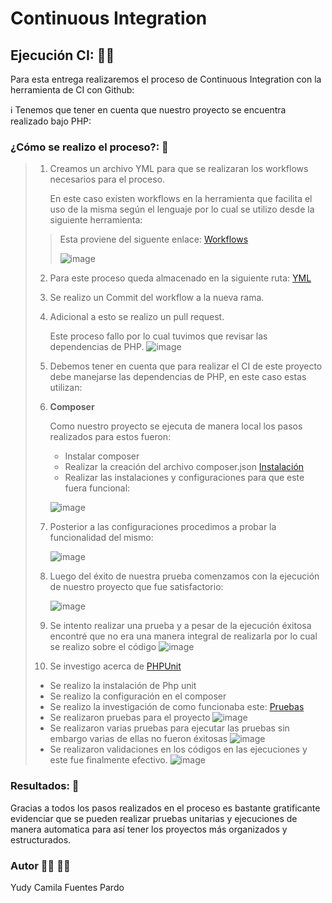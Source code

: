 
# Continuous Integration
## Ejecución CI: 🏃‍♀️

Para esta entrega realizaremos el proceso de Continuous Integration con la herramienta de CI con Github: 

ℹ️ Tenemos que tener en cuenta que nuestro proyecto se encuentra realizado bajo PHP:

### ¿Cómo se realizo el proceso?: 📘
>
>1. Creamos un archivo YML para que se realizaran los workflows necesarios para el proceso.
>
>     En este caso existen workflows en la herramienta que facilita el uso de la misma según el lenguaje por lo cual se utilizo desde la siguiente herramienta:
>
  >>   Esta proviene del siguente enlace: [Workflows](https://github.com/CamiFuentes17/github-actions-for-ci/actions/new?category=none&query=php)
  >>
  >>    ![image](https://user-images.githubusercontent.com/26396833/160052544-f12d5898-2263-4168-969b-ae660fb73d32.png)
>
>2. Para este proceso queda almacenado en la siguiente ruta: [YML](https://github.com/CamiFuentes17/trivia/blob/7709e977751b6e5e0cd97fe5d66d45000a45ac05/.github/workflows/php.yml)
>
>3. Se realizo un Commit del workflow a la nueva rama.
>
>4. Adicional a esto se realizo un pull request.
>
>     Este proceso fallo por lo cual tuvimos que revisar las dependencias de PHP.
>       ![image](https://user-images.githubusercontent.com/26396833/160054212-f8971590-4486-4a91-9a70-9e9726d2031d.png)
>     
>5. Debemos tener en cuenta que para realizar el CI de este proyecto debe manejarse las dependencias de PHP, en este caso estas utilizan:
>
>1. **Composer**
>
>    Como nuestro proyecto se ejecuta de manera local los pasos realizados para estos fueron:
>  
>    - Instalar composer
>    - Realizar la creación del archivo composer.json [Instalación](https://getcomposer.org/doc/01-basic-usage.md)
>    - Realizar las instalaciones y configuraciones para que este fuera funcional:
>    
>    ![image](https://user-images.githubusercontent.com/26396833/160053607-3beedba4-fb94-4270-81bb-ef6cab7447c2.png)
>6. Posterior a las configuraciones procedimos a probar la funcionalidad del mismo:
>
>    ![image](https://user-images.githubusercontent.com/26396833/160054511-605ffa48-e5c9-4ab2-8104-82ed932d70d3.png)
>7. Luego del éxito de nuestra prueba comenzamos con la ejecución de nuestro proyecto que fue satisfactorio: 
>
>    ![image](https://user-images.githubusercontent.com/26396833/160054610-c0b03402-ff59-4264-85d1-92f48fb1df39.png)
>    
>8. Se intento realizar una prueba y a pesar de la ejecución éxitosa encontré que no era una manera integral de realizarla por lo cual se realizo sobre el código
>    ![image](https://user-images.githubusercontent.com/26396833/160055046-39ac79a3-2a4c-4b3c-9fd4-72d09d532d99.png)
>    
>9. Se investigo acerca de [PHPUnit](https://phpunit.readthedocs.io/es/latest/index.html)
>- Se realizo la instalación de Php unit
>- Se realizo la configuración en el composer
>- Se realizo la investigación de como funcionaba este: [Pruebas](https://phpunit.readthedocs.io/es/latest/writing-tests-for-phpunit.html)
>- Se realizaron pruebas para el proyecto 
>   ![image](https://user-images.githubusercontent.com/26396833/160055458-dd968a7c-b706-47f8-abcf-cc03d3b0d15b.png)
>- Se realizaron varias pruebas para ejecutar las pruebas sin embargo varias de ellas no fueron éxitosas
>   ![image](https://user-images.githubusercontent.com/26396833/160055646-fdd47b1b-3caa-4df1-a0ec-fcb4dc37eeb1.png)
>- Se realizaron validaciones en los códigos en las ejecuciones y este fue finalmente efectivo.
>   ![image](https://user-images.githubusercontent.com/26396833/160055754-e2cf9362-20d6-4481-a844-eb58c6f71ab1.png)


### Resultados: 🔎

<p>Gracias a todos los pasos realizados en el proceso es bastante gratificante evidenciar que se pueden realizar pruebas unitarias y ejecuciones de manera automatica para así tener los proyectos más organizados y estructurados.</p>
  
### Autor  👩‍🎓 👩‍💻
  Yudy Camila Fuentes Pardo

